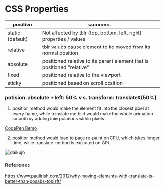 # CSS Properties




|position | comment |
|---|---|
|static (default) |Not affected by tblr (top, bottom, left, right) properties / values|
|relative |tblr values cause element to be moved from its normal position|
|absolute |positioned relative to its parent element that is positioned "relative"|
|fixed |positioned relative to the viewport|
|sticky |positioned based on scroll position|



### <strong>potision: absolute + left: 50%</strong> v.s. <strong>transform: translateX(50%)</strong>

1. position method would make the element fit into the closest pixel at every frame, while translate method would make the whole animation smooth by adding interpolations within pixels

[CodePen Demo](https://codepen.io/frostace/pen/XWmwLeQ)

2. position method would lead to page re-paint on CPU, which takes longer time, while translate method is executed on GPU

![daikujh](https://github.com/frostace/Front-End-Notes/tree/master/CSS/position%20tblr%20vs%20translate.png)

### Reference

https://www.paulirish.com/2012/why-moving-elements-with-translate-is-better-than-posabs-topleft/